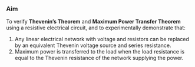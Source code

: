 ### Aim

To verify **Thevenin’s Theorem** and **Maximum Power Transfer Theorem** using a resistive electrical circuit, and to experimentally demonstrate that:

1. Any linear electrical network with voltage and resistors can be replaced by an equivalent Thevenin voltage source and series resistance.
2. Maximum power is transferred to the load when the load resistance is equal to the Thevenin resistance of the network supplying the power.

